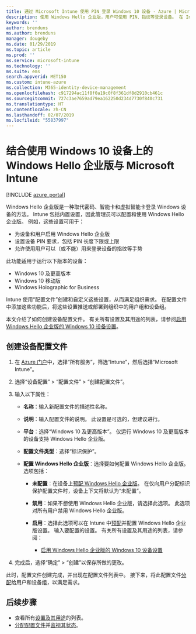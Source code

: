 ```yaml
---
title: 通过 Microsoft Intune 使用 PIN 登录 Windows 10 设备 - Azure | Microsoft Docs
description: 使用 Windows Hello 企业版，用户可使用 PIN、指纹等登录设备。 在 Intune 中为包含这些设置的 Windows 10 设备创建标识保护配置文件，并将配置文件分配到用户组和设备组。
keywords: ''
author: brenduns
ms.author: brenduns
manager: dougeby
ms.date: 01/29/2019
ms.topic: article
ms.prod: ''
ms.service: microsoft-intune
ms.technology: ''
ms.suite: ems
search.appverid: MET150
ms.custom: intune-azure
ms.collection: M365-identity-device-management
ms.openlocfilehash: c917294ac11f8f0a19c0f8f361df8d2910cb461c
ms.sourcegitcommit: 727c3ae7659ad79ea162250d234d7730f840c731
ms.translationtype: HT
ms.contentlocale: zh-CN
ms.lasthandoff: 02/07/2019
ms.locfileid: "55837997"
---
```

# <a name="use-windows-hello-for-business-on-windows-10-devices-with-microsoft-intune"></a>结合使用 Windows 10 设备上的 Windows Hello 企业版与 Microsoft Intune

[!INCLUDE [azure_portal](./includes/azure_portal.md)]

Windows Hello 企业版是一种取代密码、智能卡和虚拟智能卡登录 Windows 设备的方法。 Intune 包括内置设置，因此管理员可以配置和使用 Windows Hello 企业版。 例如，这些设置可用于：

- 为设备和用户启用 Windows Hello 企业版
- 设置设备 PIN 要求，包括 PIN 长度下限或上限
- 允许使用用户可以（或不能）用来登录设备的指纹等手势

此功能适用于运行以下版本的设备：

- Windows 10 及更高版本
- Windows 10 移动版
- Windows Holographic for Business

Intune 使用“配置文件”创建和自定义这些设置，从而满足组织需求。 在配置文件中添加这些功能后，将这些设置推送或部署到组织中的用户组和设备组。

本文介绍了如何创建设备配置文件。 有关所有设置及其用途的列表，请参阅[启用 Windows Hello 企业版的 Windows 10 设备设置](identity-protection-windows-settings.md)。

## <a name="create-the-device-profile"></a>创建设备配置文件

1. 在 [Azure 门户](https://portal.azure.com)中，选择“所有服务”，筛选“Intune”，然后选择“Microsoft Intune”。
2. 选择“设备配置” > “配置文件” > “创建配置文件”。
3. 输入以下属性：

    - **名称**：输入新配置文件的描述性名称。
    - **说明**：输入配置文件的说明。 此设置是可选的，但建议进行。
    - **平台**：选择“Windows 10 及更高版本”。 仅运行 Windows 10 及更高版本的设备支持 Windows Hello 企业版。
    - **配置文件类型**：选择“标识保护”。
    - **配置 Windows Hello 企业版**：选择要如何配置 Windows Hello 企业版。 选项包括：

        - **未配置**：在设备上[预配 Windows Hello 企业版](https://docs.microsoft.com/windows/security/identity-protection/hello-for-business/hello-how-it-works-provisioning)。 在仅向用户分配标识保护配置文件时，设备上下文将默认为“未配置”。
        - **禁用**：如果不想使用 Windows Hello 企业版，请选择此选项。 此选项对所有用户禁用 Windows Hello 企业版。
        - **启用**：选择此选项可以在 Intune 中[预配]((https://docs.microsoft.com/windows/security/identity-protection/hello-for-business/hello-how-it-works-provisioning))并配置 Windows Hello 企业版设置。 输入要配置的设置。 有关所有设置及其用途的列表，请参阅：

            - [启用 Windows Hello 企业版的 Windows 10 设备设置](identity-protection-windows-settings.md)

4. 完成后，选择“确定” > “创建”以保存所做的更改。

此时，配置文件创建完成，并出现在配置文件列表中。 接下来，将此配置文件[分配](device-profile-assign.md)给用户和设备组，以满足需求。

<!--  Removing image as part of design review; retaining source until we known the disposition.

## Example of device restriction settings

In this high-level example, you'll create a device restriction policy that blocks the use of the built-in camera app on Android devices.

![How to disable the camera on Android devices](./media/disable-android-camera.png)

-->

## <a name="next-steps"></a>后续步骤

- 查看所有[设置及其用途](identity-protection-windows-settings.md)的列表。
- [分配配置文件](device-profile-assign.md)并[监视其状态](device-profile-monitor.md)。
